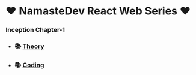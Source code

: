 # ❤️ NamasteDev React Web Series ❤️
### Inception Chapter-1 
- ### 📚 [Theory](https://github.com/ShaikImamPasha/NamasteDev-Recat-Js-Web-Series/tree/main/Inception_Ep_1/Coding)
- ### 📚 [Coding](https://github.com/ShaikImamPasha/NamasteDev-Recat-Js-Web-Series/tree/main/Inception_Ep_1/Theory)